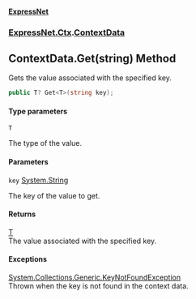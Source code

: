 #### [ExpressNet](ExpressNet.md 'ExpressNet')
### [ExpressNet.Ctx](ExpressNet.Ctx.md 'ExpressNet.Ctx').[ContextData](ExpressNet.Ctx.ContextData.md 'ExpressNet.Ctx.ContextData')

## ContextData.Get<T>(string) Method

Gets the value associated with the specified key.

```csharp
public T? Get<T>(string key);
```
#### Type parameters

<a name='ExpressNet.Ctx.ContextData.Get_T_(string).T'></a>

`T`

The type of the value.
#### Parameters

<a name='ExpressNet.Ctx.ContextData.Get_T_(string).key'></a>

`key` [System.String](https://docs.microsoft.com/en-us/dotnet/api/System.String 'System.String')

The key of the value to get.

#### Returns
[T](ExpressNet.Ctx.ContextData.Get_T_(string).md#ExpressNet.Ctx.ContextData.Get_T_(string).T 'ExpressNet.Ctx.ContextData.Get<T>(string).T')  
The value associated with the specified key.

#### Exceptions

[System.Collections.Generic.KeyNotFoundException](https://docs.microsoft.com/en-us/dotnet/api/System.Collections.Generic.KeyNotFoundException 'System.Collections.Generic.KeyNotFoundException')  
Thrown when the key is not found in the context data.